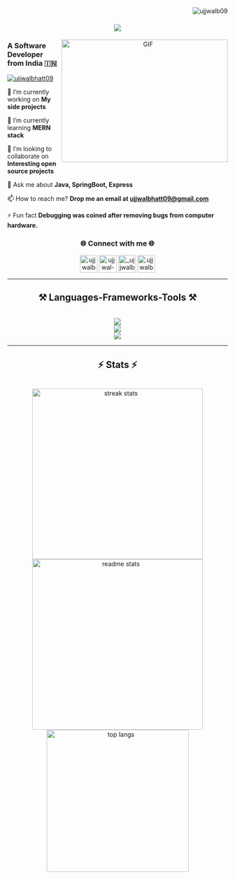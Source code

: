<img align="right" src="https://komarev.com/ghpvc/?username=ujjwalb09&label=Profile%20views&color=0e75b6&style=flat" alt="ujjwalb09" />

<h1 align="center">
    <img src="https://readme-typing-svg.herokuapp.com/?font=Righteous&size=35&center=true&vCenter=true&width=500&height=70&duration=3000&lines=Hey+There!+👋;+I'm+Ujjwal!;" />
</h1>
<a target="_blank" align="center">
  <img align="right" top="500" height="280" width="380" alt="GIF" src="https://media.giphy.com/media/v1.Y2lkPTc5MGI3NjExaDZxZGt6bnZuOGxmcjd3YmlqOG42ZjRoNWw3c2Q3MWxnYnJqaXY4cSZlcD12MV9pbnRlcm5hbF9naWZfYnlfaWQmY3Q9Zw/qgQUggAC3Pfv687qPC/giphy.gif">
</a>
<h3 align="left">A Software Developer from India 🇮🇳</h3>

<p align="left"> <a href="https://twitter.com/ujjwalbhatt09" target="blank"><img src="https://img.shields.io/twitter/follow/ujjwalbhatt09?logo=twitter&style=for-the-badge" alt="ujjwalbhatt09" /></a> </p>

🔭 I’m currently working on **My side projects**

🌱 I’m currently learning **MERN stack**

👯 I’m looking to collaborate on **Interesting open source projects**

💬 Ask me about **Java, SpringBoot, Express**

📫 How to reach me? **Drop me an email at ujjwalbhatt09@gmail.com**

⚡ Fun fact **Debugging was coined after removing bugs from computer hardware.**

<h3 align="center">🌐 Connect with me 🌐</h3>
<p align="center">
<a href="https://twitter.com/ujjwalbhatt09" target="blank"><img align="center" src="https://skillicons.dev/icons?i=twitter&theme=light" alt="ujjwalbhatt09" height="40" width="40" /></a>
<a href="https://linkedin.com/in/ujjwal-bhatt-b256271a3" target="blank"><img align="center" src="https://skillicons.dev/icons?i=linkedin&theme=light" alt="ujjwal-bhatt-b256271a3" height="40" width="40" /></a>
<a href="https://instagram.com/_ujjwalbhatt" target="blank"><img align="center" src="https://skillicons.dev/icons?i=instagram&theme=light" alt="_ujjwalbhatt" height="40" width="40" /></a>
<a href="https://www.leetcode.com/ujjwalbhatt09" target="blank"><img align="center" src="https://raw.githubusercontent.com/rahuldkjain/github-profile-readme-generator/master/src/images/icons/Social/leet-code.svg" alt="ujjwalbhatt09" height="40" width="40" /></a>
</p>

<hr/>
 
<h2 align="center">⚒️ Languages-Frameworks-Tools ⚒️</h2>
<br/>
<div align="center">
    <img src="https://skillicons.dev/icons?i=java,javascript,typescript,html,css,mysql&theme=dark" /><br>
    <img src="https://skillicons.dev/icons?i=nodejs,express,spring,bootstrap,react,firebase,tailwind,nextjs,linux&theme=dark" /><br>
    <img src="https://skillicons.dev/icons?i=git,github,vscode,docker,mongodb,postgresql,postman,redis,prisma,hibernate,idea&theme=dark" /><br>
</div>


<hr/>

<h2 align="center">⚡ Stats ⚡</h2>
<br>
<div align=center>
     <img width=390 src="https://github-readme-streak-stats-salesp07.vercel.app/?user=ujjwalb09&count_private=true&border_radius=10&theme=react" alt="streak stats"/>
  <img width=390 src="https://github-readme-stats.vercel.app/api?username=ujjwalb09&show_icons=true&locale=en&rank_icon=github&border_radius=10&theme=react" alt="readme stats" />
  <br/>
  <img width=325 align="center" src="https://github-readme-stats.vercel.app/api/top-langs?username=ujjwalb09&show_icons=true&locale=en&layout=compact&border_radius=10&theme=react" alt="top langs" />
</div>

<br/><br/>
